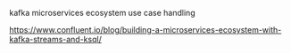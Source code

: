 kafka microservices ecosystem use case handling

https://www.confluent.io/blog/building-a-microservices-ecosystem-with-kafka-streams-and-ksql/
